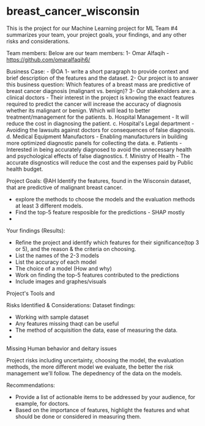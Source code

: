 # breast_cancer_wisconsin
This is the project for our Machine Learning project for ML Team #4
summarizes your team, your project goals, your findings, and any other risks and considerations.

Team members:
Below are our team members:
1- Omar Alfaqih - https://github.com/omaralfaqih6/

Business Case: - @OA
1- write a short paragraph to provide context and brief description of the features and the dataset.
2- Our project is to answer this business question: Which features of a breast mass are predictive of breast cancer diagnosis (malignant vs. benign)?
3- Our stakeholders are:
a. clinical doctors - Their interest in the project is knowing the exact features required to predict the cancer will increase the accuracy of diagnosis whether its malignant or benign. Which will lead to better treatment/management for the patients. 
b. Hospital Management - It will reduce the cost in diagnosing the patient. 
c. Hospital's Legal department - Avoiding the lawsuits against doctors for consequences of false diagnosis.
d. Medical Equipment Manufactors - Enabling manufacturers in building more optimized diagnostic panels for collecting the data.
e. Patients - Interested in being accurately diagnosed to avoid the unnecessary health and psychological effects of false diagnostics.
f. Ministry of Health - The accurate disgnostics will reduce the cost and the expenses paid by Public health budget.


Project Goals: @AH
Identify the features, found in the Wisconsin dataset, that are predictive of malignant breast cancer.
- explore the methods to choose the models
 and the evaluation methods at least 3 different models.
- Find the top-5 feature resposible for the predictions - SHAP mostly
- 

Your findings (Results):
- Refine the project and identify which features for their significance(top 3 or 5), and the reason & the criteria on choosing.
- List the names of the 2-3 models
- List the accuracy of each model
- The choice of a model (How and why)
- Work on finding the top-5 features contributed to the predictions
- Include images and graphes/visuals

Project's Tools and 

Risks Identified & Considerations:
Dataset findings:
- Working with sample dataset
- Any features missing thaqt can be useful
- The method of acquisition the data, ease of measuring the data. 
- 
Missing Human behavior and deitary issues

Project risks including uncertainty, choosing the model, the evaluation methods, the more different model we evaluate, the better the risk management we'll follow. 
The depednency of the data on the models.

Recommendations:
- Provide a list of actionable items to be addressed by your audience, for example, for doctors.
- Based on the importance of features, highlight the features and what should be done or considered in measuring them.
